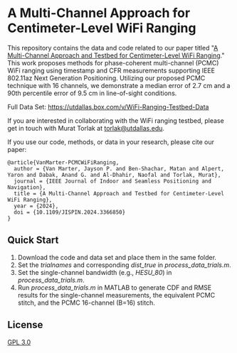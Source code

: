 # A Multi-Channel Approach for Centimeter-Level WiFi Ranging

This repository contains the data and code related to our paper titled "[A Multi-Channel Approach and Testbed for Centimeter-Level WiFi Ranging](https://ieeexplore.ieee.org/document/10438856)." This work proposes methods for phase-coherent multi-channel (PCMC) WiFi ranging using timestamp and CFR measurements supporting IEEE 802.11az Next Generation Positioning. Utilizing our proposed PCMC technique with 16 channels, we demonstrate a median error of 2.7 cm and a 90th percentile error of 9.5 cm in line-of-sight conditions.

Full Data Set:
https://utdallas.box.com/v/WiFi-Ranging-Testbed-Data

If you are interested in collaborating with the WiFi ranging testbed, please get in touch with Murat Torlak at torlak@utdallas.edu.

If you use our code, methods, or data in your research, please cite our paper:  
```
@article{VanMarter-PCMCWiFiRanging,
  author = {Van Marter, Jayson P. and Ben-Shachar, Matan and Alpert, Yaron and Dabak, Anand G. and Al-Dhahir, Naofal and Torlak, Murat},
  journal = {IEEE Journal of Indoor and Seamless Positioning and Navigation}, 
  title = {A Multi-Channel Approach and Testbed for Centimeter-Level WiFi Ranging},
  year = {2024},
  doi = {10.1109/JISPIN.2024.3366850}
}
```

## Quick Start

1. Download the code and data set and place them in the same folder.
2. Set the _trialnames_ and corresponding _dist_true_ in _process_data_trials.m_.
3. Set the single-channel bandwidth (e.g., _HESU_80_) in _process_data_trials.m_.
4. Run _process_data_trials.m_ in MATLAB to generate CDF and RMSE results for the single-channel measurements, the equivalent PCMC stitch, and the PCMC 16-channel (B=16) stitch.

## License
[GPL 3.0](https://choosealicense.com/licenses/gpl-3.0/)

